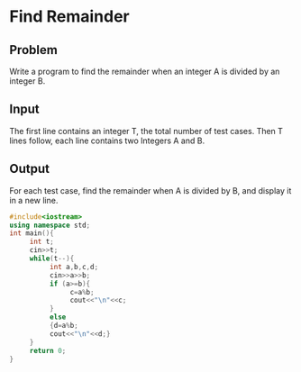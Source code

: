 # Find Remainder
## Problem
Write a program to find the remainder when an integer A is divided by an integer B.

## Input
The first line contains an integer T, the total number of test cases. Then T lines follow, each line contains two Integers A and B.

## Output
For each test case, find the remainder when A is divided by B, and display it in a new line.

```cpp
#include<iostream>
using namespace std;
int main(){
     int t;
     cin>>t;
     while(t--){
          int a,b,c,d;
          cin>>a>>b;
          if (a>=b){
               c=a%b;
               cout<<"\n"<<c;
          }
          else
          {d=a%b;
          cout<<"\n"<<d;}
     }
     return 0;
}
```